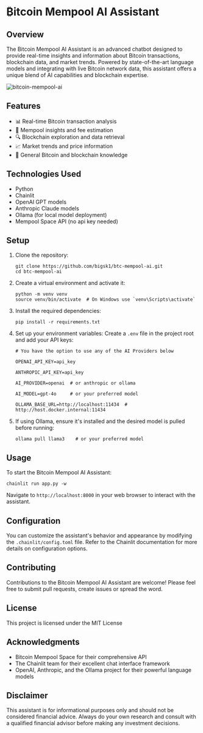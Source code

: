 # ₿itcoin Mempool AI Assistant

## Overview

The Bitcoin Mempool AI Assistant is an advanced chatbot designed to provide real-time insights and information about Bitcoin transactions, blockchain data, and market trends. Powered by state-of-the-art language models and integrating with live Bitcoin network data, this assistant offers a unique blend of AI capabilities and blockchain expertise.


![bitcoin-mempool-ai](https://imagedelivery.net/WfhVb8dSNAAvdXUdMfBuPQ/578ff544-27ed-456a-82bc-9c0b22a3d800/public)


## Features

- 📊 Real-time Bitcoin transaction analysis
- 💼 Mempool insights and fee estimation
- 🔍 Blockchain exploration and data retrieval
- 📈 Market trends and price information
- 🧠 General Bitcoin and blockchain knowledge

## Technologies Used

- Python
- Chainlit
- OpenAI GPT models
- Anthropic Claude models
- Ollama (for local model deployment)
- Mempool Space API (no api key needed)

## Setup

1. Clone the repository:
   ```
   git clone https://github.com/bigsk1/btc-mempool-ai.git
   cd btc-mempool-ai
   ```

2. Create a virtual environment and activate it:
   ```
   python -m venv venv
   source venv/bin/activate  # On Windows use `venv\Scripts\activate`
   ```

3. Install the required dependencies:
   ```
   pip install -r requirements.txt
   ```

4. Set up your environment variables:
   Create a `.env` file in the project root and add your API keys:
   ```
   # You have the option to use any of the AI Providers below
   
   OPENAI_API_KEY=api_key

   ANTHROPIC_API_KEY=api_key

   AI_PROVIDER=openai  # or anthropic or ollama

   AI_MODEL=gpt-4o     # or your preferred model

   OLLAMA_BASE_URL=http://localhost:11434  #  http://host.docker.internal:11434    
   ```

5. If using Ollama, ensure it's installed and the desired model is pulled before running:
   ```
   ollama pull llama3    # or your preferred model
   ```

## Usage

To start the Bitcoin Mempool AI Assistant:

```
chainlit run app.py -w
```

Navigate to `http://localhost:8000` in your web browser to interact with the assistant.

## Configuration

You can customize the assistant's behavior and appearance by modifying the `.chainlit/config.toml` file. Refer to the Chainlit documentation for more details on configuration options.

## Contributing

Contributions to the Bitcoin Mempool AI Assistant are welcome! Please feel free to submit pull requests, create issues or spread the word.

## License

This project is licensed under the MIT License

## Acknowledgments

- Bitcoin Mempool Space for their comprehensive API
- The Chainlit team for their excellent chat interface framework
- OpenAI, Anthropic, and the Ollama project for their powerful language models

## Disclaimer

This assistant is for informational purposes only and should not be considered financial advice. Always do your own research and consult with a qualified financial advisor before making any investment decisions.